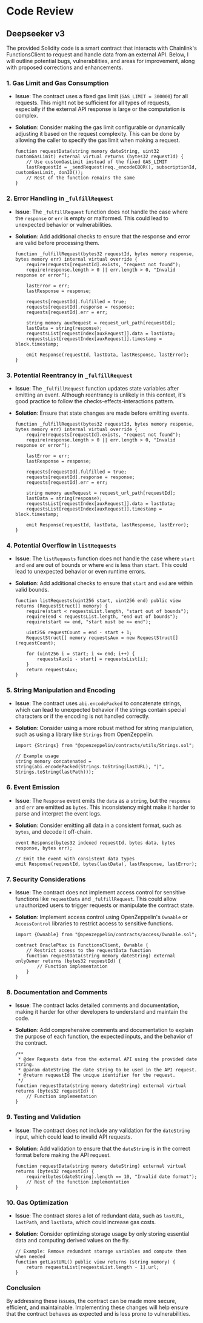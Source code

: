 # Code Review

## Deepseeker v3

The provided Solidity code is a smart contract that interacts with Chainlink's FunctionsClient to request and handle data from an external API. Below, I will outline potential bugs, vulnerabilities, and areas for improvement, along with proposed corrections and enhancements.

### 1. **Gas Limit and Gas Consumption**

- **Issue**: The contract uses a fixed gas limit (`GAS_LIMIT = 300000`) for all requests. This might not be sufficient for all types of requests, especially if the external API response is large or the computation is complex.
- **Solution**: Consider making the gas limit configurable or dynamically adjusting it based on the request complexity. This can be done by allowing the caller to specify the gas limit when making a request.

   ```solidity
   function requestData(string memory dateString, uint32 customGasLimit) external virtual returns (bytes32 requestId) {
       // Use customGasLimit instead of the fixed GAS_LIMIT
       lastRequestId = _sendRequest(req._encodeCBOR(), subscriptionId, customGasLimit, donID());
       // Rest of the function remains the same
   }
   ```

### 2. **Error Handling in `_fulfillRequest`**

- **Issue**: The `_fulfillRequest` function does not handle the case where the `response` or `err` is empty or malformed. This could lead to unexpected behavior or vulnerabilities.
- **Solution**: Add additional checks to ensure that the response and error are valid before processing them.

   ```solidity
   function _fulfillRequest(bytes32 requestId, bytes memory response, bytes memory err) internal virtual override {
       require(requests[requestId].exists, "request not found");
       require(response.length > 0 || err.length > 0, "Invalid response or error");

       lastError = err;
       lastResponse = response;

       requests[requestId].fulfilled = true;
       requests[requestId].response = response;
       requests[requestId].err = err;

       string memory auxRequest = request_url_path[requestId];
       lastData = string(response);
       requestsList[requestIndex[auxRequest]].data = lastData;
       requestsList[requestIndex[auxRequest]].timestamp = block.timestamp;

       emit Response(requestId, lastData, lastResponse, lastError);
   }
   ```

### 3. **Potential Reentrancy in `_fulfillRequest`**

- **Issue**: The `_fulfillRequest` function updates state variables after emitting an event. Although reentrancy is unlikely in this context, it's good practice to follow the checks-effects-interactions pattern.
- **Solution**: Ensure that state changes are made before emitting events.

   ```solidity
   function _fulfillRequest(bytes32 requestId, bytes memory response, bytes memory err) internal virtual override {
       require(requests[requestId].exists, "request not found");
       require(response.length > 0 || err.length > 0, "Invalid response or error");

       lastError = err;
       lastResponse = response;

       requests[requestId].fulfilled = true;
       requests[requestId].response = response;
       requests[requestId].err = err;

       string memory auxRequest = request_url_path[requestId];
       lastData = string(response);
       requestsList[requestIndex[auxRequest]].data = lastData;
       requestsList[requestIndex[auxRequest]].timestamp = block.timestamp;

       emit Response(requestId, lastData, lastResponse, lastError);
   }
   ```

### 4. **Potential Overflow in `listRequests`**

- **Issue**: The `listRequests` function does not handle the case where `start` and `end` are out of bounds or where `end` is less than `start`. This could lead to unexpected behavior or even runtime errors.
- **Solution**: Add additional checks to ensure that `start` and `end` are within valid bounds.

   ```solidity
   function listRequests(uint256 start, uint256 end) public view returns (RequestStruct[] memory) {
       require(start < requestsList.length, "start out of bounds");
       require(end < requestsList.length, "end out of bounds");
       require(start <= end, "start must be <= end");

       uint256 requestCount = end - start + 1;
       RequestStruct[] memory requestsAux = new RequestStruct[](requestCount);

       for (uint256 i = start; i <= end; i++) {
           requestsAux[i - start] = requestsList[i];
       }
       return requestsAux;
   }
   ```

### 5. **String Manipulation and Encoding**

- **Issue**: The contract uses `abi.encodePacked` to concatenate strings, which can lead to unexpected behavior if the strings contain special characters or if the encoding is not handled correctly.
- **Solution**: Consider using a more robust method for string manipulation, such as using a library like `Strings` from OpenZeppelin.

   ```solidity
   import {Strings} from "@openzeppelin/contracts/utils/Strings.sol";

   // Example usage
   string memory concatenated = string(abi.encodePacked(Strings.toString(lastURL), "|", Strings.toString(lastPath)));
   ```

### 6. **Event Emission**

- **Issue**: The `Response` event emits the `data` as a `string`, but the `response` and `err` are emitted as `bytes`. This inconsistency might make it harder to parse and interpret the event logs.
- **Solution**: Consider emitting all data in a consistent format, such as `bytes`, and decode it off-chain.

   ```solidity
   event Response(bytes32 indexed requestId, bytes data, bytes response, bytes err);

   // Emit the event with consistent data types
   emit Response(requestId, bytes(lastData), lastResponse, lastError);
   ```

### 7. **Security Considerations**

- **Issue**: The contract does not implement access control for sensitive functions like `requestData` and `_fulfillRequest`. This could allow unauthorized users to trigger requests or manipulate the contract state.
- **Solution**: Implement access control using OpenZeppelin's `Ownable` or `AccessControl` libraries to restrict access to sensitive functions.

   ```solidity
   import {Ownable} from "@openzeppelin/contracts/access/Ownable.sol";

   contract OraclePtax is FunctionsClient, Ownable {
       // Restrict access to the requestData function
       function requestData(string memory dateString) external onlyOwner returns (bytes32 requestId) {
           // Function implementation
       }
   }
   ```

### 8. **Documentation and Comments**

- **Issue**: The contract lacks detailed comments and documentation, making it harder for other developers to understand and maintain the code.
- **Solution**: Add comprehensive comments and documentation to explain the purpose of each function, the expected inputs, and the behavior of the contract.

   ```solidity
   /**
    * @dev Requests data from the external API using the provided date string.
    * @param dateString The date string to be used in the API request.
    * @return requestId The unique identifier for the request.
    */
   function requestData(string memory dateString) external virtual returns (bytes32 requestId) {
       // Function implementation
   }
   ```

### 9. **Testing and Validation**

- **Issue**: The contract does not include any validation for the `dateString` input, which could lead to invalid API requests.
- **Solution**: Add validation to ensure that the `dateString` is in the correct format before making the API request.

   ```solidity
   function requestData(string memory dateString) external virtual returns (bytes32 requestId) {
       require(bytes(dateString).length == 10, "Invalid date format");
       // Rest of the function implementation
   }
   ```

### 10. **Gas Optimization**

- **Issue**: The contract stores a lot of redundant data, such as `lastURL`, `lastPath`, and `lastData`, which could increase gas costs.
- **Solution**: Consider optimizing storage usage by only storing essential data and computing derived values on the fly.

   ```solidity
   // Example: Remove redundant storage variables and compute them when needed
   function getLastURL() public view returns (string memory) {
       return requestsList[requestsList.length - 1].url;
   }
   ```

### Conclusion

By addressing these issues, the contract can be made more secure, efficient, and maintainable. Implementing these changes will help ensure that the contract behaves as expected and is less prone to vulnerabilities.
